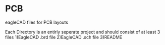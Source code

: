 # PCB
eagleCAD files for PCB layouts


Each Directory is an entirly seperate project and should consist of at least 3 files
1)EagleCAD .brd file
2)EagleCAD .sch file
3)README